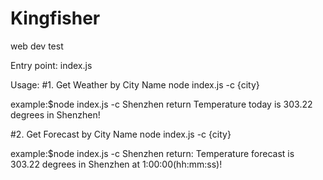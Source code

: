 # Kingfisher
web dev test


Entry point: index.js

Usage:
#1. Get Weather by City Name
node index.js -c {city}

example:$node index.js -c Shenzhen
return Temperature today is 303.22 degrees in
               Shenzhen!

               
#2. Get Forecast by City Name
node index.js -c {city}

example:$node index.js -c Shenzhen
return: Temperature forecast is 303.22 degrees in
               Shenzhen at 1:00:00(hh:mm:ss)!
